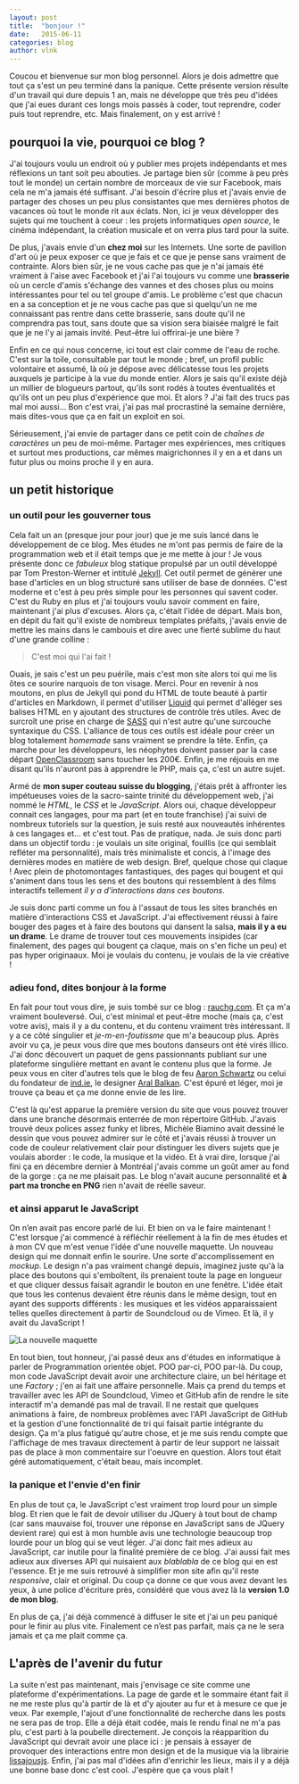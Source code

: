 ```yaml
---
layout: post
title:  "bonjour !"
date:   2015-06-11
categories: blog
author: vlnk
---
```

Coucou et bienvenue sur mon blog personnel. Alors je dois admettre que tout ça s'est un peu terminé dans la panique. Cette présente version résulte d'un travail qui dure depuis 1 an, mais ne développe que très peu d'idées que j'ai eues durant ces longs mois passés à coder, tout reprendre, coder puis tout reprendre, etc. Mais finalement, on y est arrivé !

## pourquoi la vie, pourquoi ce blog ?

J'ai toujours voulu un endroit où y publier mes projets indépendants et mes réflexions un tant soit peu abouties. Je partage bien sûr (comme à peu près tout le monde) un certain nombre de morceaux de vie sur Facebook, mais cela ne m'a jamais été suffisant. J'ai besoin d'écrire plus et j'avais envie de partager des choses un peu plus consistantes que mes dernières photos de vacances où tout le monde rit aux éclats. Non, ici je veux développer des sujets qui me touchent à coeur : les projets informatiques *open source*, le cinéma indépendant, la création musicale et on verra plus tard pour la suite.

De plus, j'avais envie d'un **chez moi** sur les Internets. Une sorte de pavillon d'art où je peux exposer ce que je fais et ce que je pense sans vraiment de contrainte. Alors bien sûr, je ne vous cache pas que je n'ai jamais été vraiment à l'aise avec Facebook et j'ai l'ai toujours vu comme une **brasserie** où un cercle d'amis s'échange des vannes et des choses plus ou moins intéressantes pour tel ou tel groupe d'amis. Le problème c'est que chacun en a sa conception et je ne vous cache pas que si quelqu'un ne me connaissant pas rentre dans cette brasserie, sans doute qu'il ne comprendra pas tout, sans doute que sa vision sera biaisée malgré le fait que je ne l'y ai jamais invité. Peut-être lui offrirai-je une bière ?

Enfin en ce qui nous concerne, ici tout est clair comme de l'eau de roche. C'est sur la toile, consultable par tout le monde ; bref, un profil public volontaire et assumé, là où je dépose avec délicatesse tous les projets auxquels je participe à la vue du monde entier. Alors je sais qu'il existe déjà un millier de blogueurs partout, qu'ils sont rodés à toutes éventualités et qu'ils ont un peu plus d'expérience que moi. Et alors ? J'ai fait des trucs pas mal moi aussi... Bon c'est vrai, j'ai pas mal procrastiné la semaine dernière, mais dites-vous que ça en fait un exploit en soi.

Sérieusement, j'ai envie de partager dans ce petit coin de *chaînes de caractères* un peu de moi-même. Partager mes expériences, mes critiques et surtout mes productions, car mêmes maigrichonnes il y en a et dans un futur plus ou moins proche il y en aura.

## un petit historique

### un outil pour les gouverner tous

Cela fait un an (presque jour pour jour) que je me suis lancé dans le développement de ce blog. Mes études ne m'ont pas permis de faire de la programmation web et il était temps que je me mette à jour ! Je vous présente donc ce *fabuleux* blog statique propulsé par un outil développé par Tom Preston-Werner et intitulé [Jekyll](http://jekyllrb.com/). Cet outil permet de générer une base d'articles en un blog structuré sans utiliser de base de données. C'est moderne et c'est à peu près simple pour les personnes qui savent coder. C'est du Ruby en plus et j'ai toujours voulu savoir comment en faire, maintenant j'ai plus d'excuses. Alors ça, c'était l'idée de départ. Mais bon, en dépit du fait qu'il existe de nombreux templates préfaits, j'avais envie de mettre les mains dans le cambouis et dire avec une fierté sublime du haut d'une grande colline :

> C'est moi qui l'ai fait !

Ouais, je sais c'est un peu puérile, mais c'est mon site alors toi qui me lis ôtes ce sourire narquois de ton visage. Merci. Pour en revenir à nos moutons, en plus de Jekyll qui pond du HTML de toute beauté à partir d'articles en Markdown, il permet d'utiliser [Liquid](https://github.com/Shopify/liquid) qui permet d'alléger ses balises HTML en y ajoutant des structures de contrôle très utiles. Avec de surcroît une prise en charge de [SASS](http://sass-lang.com/) qui n'est autre qu'une surcouche syntaxique du CSS. L'alliance de tous ces outils est idéale pour créer un blog totalement *homemade* sans vraiment se prendre la tête. Enfin, ça marche pour les développeurs, les néophytes doivent passer par la case départ [OpenClassroom](openclassrooms.com) sans toucher les 200€. Enfin, je me réjouis en me disant qu'ils n'auront pas à apprendre le PHP, mais ça, c'est un autre sujet.

Armé de **mon super couteau suisse du blogging**, j'étais prêt à affronter les impétueuses voies de la sacro-sainte trinité du développement web, j'ai nommé le *HTML*, le *CSS* et le *JavaScript*. Alors oui, chaque développeur connait ces langages, pour ma part (et en toute franchise) j'ai suivi de nombreux tutoriels sur la question, je suis resté aux nouveautés inhérentes à ces langages et... et c'est tout. Pas de pratique, nada. Je suis donc parti dans un objectif tordu : je voulais un site original, fouillis (ce qui semblait refléter ma personnalité), mais très minimaliste et concis, à l'image des dernières modes en matière de web design. Bref, quelque chose qui claque ! Avec plein de photomontages fantastiques, des pages qui bougent et qui s'animent dans tous les sens et des boutons qui ressemblent à des films interactifs tellement *il y a d'interactions dans ces boutons*.

Je suis donc parti comme un fou à l'assaut de tous les sites branchés en matière d'interactions CSS et JavaScript. J'ai effectivement réussi à faire bouger des pages et à faire des boutons qui dansent la salsa, **mais il y a eu un drame**. Le drame de trouver tout ces mouvements insipides (car  finalement, des pages qui bougent ça claque, mais on s'en fiche un peu) et pas hyper originaaux. Moi je voulais du contenu, je voulais de la vie créative !

### adieu fond, dites bonjour à la forme
En fait pour tout vous dire, je suis tombé sur ce blog : [rauchg.com](http://rauchg.com/essays/). Et ça m'a vraiment bouleversé. Oui, c'est minimal et peut-être moche (mais ça, c'est votre avis), mais il y a du contenu, et du contenu vraiment très intéressant. Il y a ce côté singulier et *je-m-en-foutissme* que m'a beaucoup plus. Après avoir vu ça, je peux vous dire que mes boutons danseurs ont été virés illico. J'ai donc découvert un paquet de gens passionnants publiant sur une plateforme singulière mettant en avant le contenu plus que la forme. Je peux vous en citer d'autres tels que le blog de feu [Aaron Schwartz](http://www.aaronsw.com/) ou celui du fondateur de [ind.ie](https://ind.ie/), le designer [Aral Balkan](https://aralbalkan.com/). C'est épuré et léger, moi je trouve ça beau et ça me donne envie de les lire.

C'est là qu'est apparue la première version du site que vous pouvez trouver dans une branche désormais enterrée de mon répertoire GitHub. J'avais trouvé deux polices assez funky et libres, Michèle Biamino avait dessiné le dessin que vous pouvez admirer sur le côté et j'avais réussi à trouver un code de couleur relativement clair pour distinguer les divers sujets que je voulais aborder : le code, la musique et la vidéo. Et à vrai dire, lorsque j'ai fini ça en décembre dernier à Montréal j'avais comme un goût amer au fond de la gorge : ça ne me plaisait pas. Le blog n'avait aucune personnalité et **à part ma tronche en PNG** rien n'avait de réelle saveur.

### et ainsi apparut le JavaScript
On n’en avait pas encore parlé de lui. Et bien on va le faire maintenant ! C'est lorsque j'ai commencé à réfléchir réellement à la fin de mes études et à mon CV que m'est venue l'idée d'une nouvelle maquette. Un nouveau design qui me donnait enfin le sourire. Une sorte d'accomplissement en *mockup*. Le design n'a pas vraiment changé depuis, imaginez juste qu'à la place des boutons qui s'emboîtent, ils prenaient toute la page en longueur et que cliquer dessus faisait agrandir le bouton en une fenêtre. L'idée était que tous les contenus devaient être réunis dans le même design, tout en ayant des supports différents : les musiques et les vidéos apparaissaient telles quelles directement à partir de Soundcloud ou de Vimeo. Et là, il y avait du JavaScript !

![La nouvelle maquette]({{site.baseurl}}/img/bonjour.svg)

En tout bien, tout honneur, j'ai passé deux ans d'études en informatique à parler de Programmation orientée objet. POO par-ci, POO par-là. Du coup, mon code JavaScript devait avoir une architecture claire, un bel héritage et une *Factory* ; j'en ai fait une affaire personnelle. Mais ça prend du temps et travailler avec les API de Soundcloud, Vimeo et GitHub afin de rendre le site interactif m'a demandé pas mal de travail. Il ne restait que quelques animations à faire, de nombreux problèmes avec l'API JavaScript de GitHub et la gestion d'une fonctionnalité de tri qui faisait partie intégrante du design. Ça m'a plus fatigué qu'autre chose, et je me suis rendu compte que l'affichage de mes travaux directement à partir de leur support ne laissait pas de place à mon commentaire sur l'oeuvre en question. Alors tout était géré automatiquement, c'était beau, mais incomplet.

### la panique et l'envie d'en finir
En plus de tout ça, le JavaScript c'est vraiment trop lourd pour un simple blog. Et rien que le fait de devoir utiliser du JQuery à tout bout de champ (car sans mauvaise foi, trouver une réponse en JavaScript sans de JQuery devient rare) qui est à mon humble avis une technologie beaucoup trop lourde pour un blog qui se veut léger. J'ai donc fait mes adieux au JavaScript, car inutile pour la finalité première de ce blog. J'ai aussi fait mes adieux aux diverses API qui nuisaient aux *blablabla* de ce blog qui en est l'essence. Et je me suis retrouvé à simplifier mon site afin qu'il reste *responsive*, clair et original. Du coup ça donne ce que vous avez devant les yeux, à une police d'écriture près, considéré que vous avez là la **version 1.0 de mon blog**.

En plus de ça, j'ai déjà commencé à diffuser le site et j'ai un peu paniqué pour le finir au plus vite. Finalement ce n’est pas parfait, mais ça ne le sera jamais et ça me plait comme ça.

## L'après de l'avenir du futur
La suite n'est pas maintenant, mais j'envisage ce site comme une plateforme d'expérimentations. La page de garde et le sommaire étant fait il ne me reste plus qu'à partir de là et d'y ajouter au fur et à mesure ce que je veux. Par exemple, l'ajout d'une fonctionnalité de recherche dans les posts ne sera pas de trop. Elle a déjà était codée, mais le rendu final ne m'a pas plu, c'est parti à la poubelle directement. Je conçois la réapparition du JavaScript qui devrait avoir une place ici : je pensais à essayer de provoquer des interactions entre mon design et de la musique via la librairie [lissajousjs](http://lissajousjs.com/). Enfin, j'ai pas mal d'idées afin d'enrichir les lieux, mais il y a déjà une bonne base donc c'est cool. J'espère que ça vous plait !
